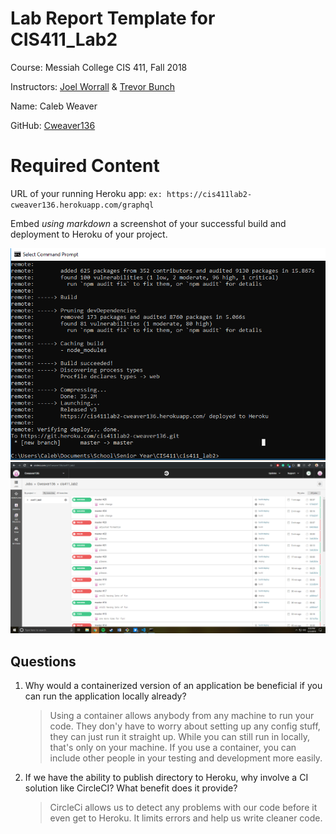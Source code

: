 # Lab Report Template for CIS411_Lab2
Course: Messiah College CIS 411, Fall 2018

Instructors: [Joel Worrall](https://github.com/tangollama) & [Trevor Bunch](https://github.com/trevordbunch)

Name: Caleb Weaver

GitHub: [Cweaver136](https://github.com/Cweaver136)

# Required Content
URL of your running Heroku app: ```ex: https://cis411lab2-cweaver136.herokuapp.com/graphql```

Embed _using markdown_ a screenshot of your successful build and deployment to Heroku of your project.
    
![Command Terminal deploying the project](../assets/cmd_heroku.png "Terminal")
![Graphql view of our project](../assets/web_heroku.png "Graphql")

## Questions
1. Why would a containerized version of an application be beneficial if you can run the application locally already?


    > Using a container allows anybody from any machine to run your code. They don'y have to worry about setting up any config stuff, they can just run it straight up. While you can still run in locally, that's only on your machine. If you use a container, you can include other people in your testing and development more easily.

2. If we have the ability to publish directory to Heroku, why involve a CI solution like CircleCI? What benefit does it provide?

    > CircleCi allows us to detect any problems with our code before it even get to Heroku. It limits errors and help us write cleaner code.
